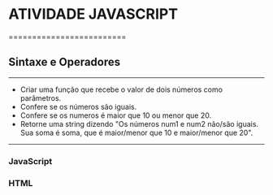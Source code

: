 # ATIVIDADE JAVASCRIPT
=========================
## Sintaxe e Operadores
-------------------------
- Criar uma função que recebe o valor de dois números como parâmetros.
- Confere se os números são iguais.
- Confere se os numeros é maior que 10 ou menor que 20.
- Retorne uma string dizendo "Os números num1 e num2 não/são iguais. Sua soma é soma, que é maior/menor que 10 e maior/menor que 20".
-------------------------------------------------------------------------------------------------------------------------------------
### JavaScript
### HTML